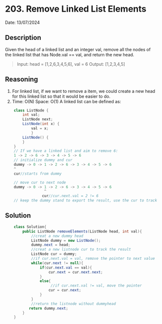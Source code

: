 # 203. Remove Linked List Elements

Date: 13/07/2024

## Description

Given the head of a linked list and an integer val, remove all the nodes of the linked list that has Node.val == val, and return the new head.

> Input: head = [1,2,6,3,4,5,6], val = 6
> Output: [1,2,3,4,5]

## Reasoning

1. For linked list, if we want to remove a item, we could create a new head for this linked list so that it would be easier to do.
2. Time: O(N)
   Space: O(1)
   A linked list can be defined as:

```java
    class ListNode {
        int val;
        ListNode next;
        ListNode(int x) {
            val = x;
            }
        ListNode() {
        }
    }
    // If we have a linked list and aim to remove 6:
    1 -> 2 -> 6 -> 3 -> 4 -> 5 -> 6
    // initialize dummy and cur
    dummy -> 0 -> 1 -> 2 -> 6 -> 3 -> 4 -> 5 -> 6
    ^
    cur//starts from dummy

    // move cur to next node
    dummy -> 0 -> 1 -> 2 -> 6 -> 3 -> 4 -> 5 -> 6
                  ^
                 cur//cur.next.val = 2 != 6
    // keep the dummy stand to export the result, use the cur to track the change
```

## Solution

```java
    class Solution{
        public ListNode removeElements(ListNode head, int val){
            //creat a new dummy head
            ListNode dummy = new ListNode();
            dummy.next = head;
            //creat a new listnode cur to track the result
            ListNode cur = dummy;
            //if cur.next.val = val, remove the pointer to next value
            while(cur.next != null){
                if(cur.next.val == val){
                    cur.next = cur.next.next;
                }
                else{
                     //if cur.next.val != val, move the pointer
                    cur = cur.next;
                }
            }
            //return the listnode without dummyhead
           return dummy.next;
        }
    }
```
